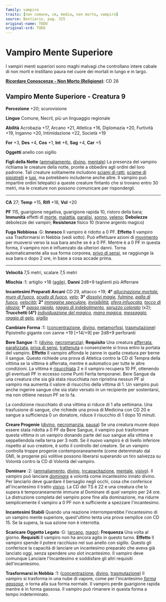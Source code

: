 ```yaml
---
family: vampiro
traits: [non comune, cm, media, non morto, vampiro]
source: Bestiario, pag. 325
original-name: TODO
original-srd: TODO
---
```


# Vampiro Mente Superiore

I vampiri menti superiori sono maghi malvagi che controllano intere cabale di
non morti e instillano paura nel cuore dei mortali in lungo e in largo.

**[Ricordare Conoscenze - Non Morto (Religione)](/azioni/ricordare-conoscenze)**:
CD 28

## Vampiro Mente Superiore - Creatura 9

**Percezione** +20; scurovisione

**Lingue** Comune, Necril, più un linguaggio regionale

**Abilità** Acrobazia +17, Arcano +21, Atletica +16, Diplomazia +20, Furtività
+19, Inganno +20, Intimidazione +22, Società +19

**For** +3, **Des** +4, **Cos** +1, **Int** +6, **Sag** +4, **Car** +5

**Oggetti** anello con sigillo

**Figli della Notte** ([ammaliamento](/tratti/ammaliamento),
[divino](/tratti/divino), [mentale](/tratti/mentale)) La presenza del vampiro
richiama le creature della notte, pronte a obbedire agli ordini del loro
padrone. Tali creature solitamente includono
[sciami di ratti](/creature/sciame-di-ratti),
[sciame di pipistrelli](/creature/sciame-di-pipistrelli-vampiro) e
[lupi](/creature/lupo), ma potrebbero includerne anche altre. Il vampiro può
impartire ordini telepatici a queste creature fintanto che si trovano entro 30
metri, ma le creature non possono comunicare per rispondergli.

---

**CA** 27; **Temp** +15, **Rifl** +18, **Vol** +20

**PF** 115, guarigione negativa, guarigione rapida 10, ristoro della bara;
**Immunità** effetti di [morte](/tratti/morte), [malattia](/tratti/malattia),
[paralisi](/condizioni/paralizzato), [sonno](/tratti/sonno),
[veleno](/tratti/veleno); **Debolezze** debolezze dei vampiri; **Resistenze**
fisico 10 (tranne argento magico)

**Fuga Nebbiosa** :G: **Innesco** Il vampiro è ridotto a 0 PF. **Effetto** Il
vampiro usa Trasformarsi in Nebbia (vedi sotto). Può effettuare azioni di
[movimento](/tratti/movimento) per muoversi verso la sua bara anche se è a 0 PF.
Mentre è a 0 PF in questa forma, il vampiro non è influenzato da ulteriori
danni. Torna automaticamente alla sua forma corporea,
[privo di sensi](/condizioni/privo-di-sensi), se raggiunge la sua bara o dopo 2
ore, in base a cosa accade prima.

---

**Velocità** 7,5 metri, scalare 7,5 metri

**Mischia** :1: artiglio +18 ([agile](/tratti/agile)), **Danni** 2d8+9 taglienti
più Afferrare

**Incantesimi Preparati Arcani** CD 29, attacco +19; **4°**
_[allucinazione mortale](/incantesimi/allucinazione-mortale),
[muro di fuoco](/incantesimi/muro-di-fuoco),
[scudo di fuoco](/incantesimi/scudo-di-fuoco), [velo](/incantesimi/velo)_;
**3°** _[dissolvi magie](/incantesimi/dissolvi-magie),
[fulmine](/incantesimi/fulmine), [palla di fuoco](/incantesimi/palla-di-fuoco),
[velocità](/incantesimi/velocita)_; **2°**
_[immagine speculare](/incantesimi/immagine-speculare),
[invisibilità](/incantesimi/invisibilita),
[sfera infuocata](/incantesimi/sfera-infuocata),
[tocco di idiozia](/incantesimi/tocco-di-idiozia)_; **1°**
_[passo rapido](/incantesimi/passo-rapido),
[raggio di indebolimento](/incantesimi/raggio-di-indebolimento),
[spruzzo colorato](/incantesimi/spruzzo-colorato)_ (x2); **Trucchetti (4°)**
_[individuazione del magico](/incantesimi/individuazione-del-magico),
[mano magica](/incantesimi/mano-magica), [messaggio](/incantesimi/messaggio),
[raggio di gelo](/incantesimi/raggio-di-gelo), [sigillo](/incantesimi/sigillo)_

**Cambiare Forma** :1: ([concentrazione](/tratti/concentrazione),
[divino](/tratti/divino), [metamorfosi](/tratti/metamorfosi),
[trasmutazione](/tratti/trasmutazione)) Pipistrello gigante con zanne +19
\[+14/+9] per 2d8+9 perforanti

**Bere Sangue** :1: ([divino](/tratti/divino),
[necromanzia](/tratti/necromanzia)); **Requisito** Una creatura
[afferrata](/condizioni/afferrato), [paralizzata](/condizioni/paralizzato),
[priva di sensi](/condizioni/privo-di-sensi),
[trattenuta](/condizioni/trattenuto) o consenziente si trova entro la portata
del vampiro. **Effetto** Il vampiro affonda le zanne in quella creatura per
berne il sangue. Questo richiede una prova di Atletica contro la CD di Tempra
della vittima se la vittima è afferrata, mentre è automatico per tutte le altre
condizioni. La vittima è [risucchiata](/condizioni/risucchiato) 2 e il vampiro
recupera 10 PF, ottenendo gli eventuali PF in eccesso come Punti Ferita
temporanei. Bere Sangue da una creatura che sia già stata risucchiata non
ripristina nessun PF al vampiro ma aumenta il valore di risucchio della vittima
di 1. Un vampiro può anche ingerire sangue che sia stato versato in un
recipiente per sostentarsi, ma non ottiene nessun PF se lo fa.

La condizione risucchiato di una vittima si riduce di 1 alla settimana. Una
trasfusione di sangue, che richiede una prova di Medicina con CD 20 e sangue a
sufficienza 0 un donatore, riduce il risucchio di 1 dopo 10 minuti.

**Creare Progenie** ([divino](/tratti/divino),
[necromanzia](/tratti/necromanzia), [pausa](/tratti/pausa)) Se una creatura
muore dopo essere stata ridotta a 0 PF da Bere Sangue, il vampiro può
trasformare questa vittima in un vampiro donando parte del suo sangue alla
vittima e seppellendola nella terra per 3 notti. Se il nuovo vampiro è di
livello inferiore rispetto al suo creatore, è sotto il controllo del creatore.
Se un vampiro controlla troppe progenie contemporaneamente (come determinato dal
GM), le progenie più volitive possono liberarsi superando un tiro salvezza su
Volontà contro la CD di Volontà del vampiro.

**Dominare** :2: ([ammaliamento](/tratti/ammaliamento),
[divino](/tratti/divino), [incapacitazione](/tratti/incapacitazione),
[mentale](/tratti/mentale), [visivo](/tratti/visivo)). Il vampiro può lanciare
_[dominare](/incantesimi/dominare)_ a volontà come incantesimo innato divino.
Per lanciarlo deve guardare il bersaglio negli occhi, cosa che conferisce
all'incantesimo il tratto [visivo](/tratti/visivo). La CD del TS è 22 e una
creatura che lo supera è temporaneamente immune al Dominare di quel vampiro per
24 ore. La distruzione completa del vampiro pone fine alla dominazione, ma
ridurre semplicemente il vampiro a 0 PF non è sufficiente a spezzare
l'incantesimo.

**Incantesimi Stabili** Quando una reazione interromperebbe l'incantesimo di un
vampiro mente superiore, quest'ultimo tenta una prova semplice con CD 15. Se la
supera, la sua azione non è interrotta.

**Scaricare Oggetto Legato** :G: ([arcano](/tratti/arcano),
[mago](/tratti/mago)); **Frequenza** Una volta al giorno. **Requisiti** Il
vampiro non ha ancora agito in questo turno. **Effetto** Il vampiro spende il
potere racchiuso nel suo anello con sigillo. Questo gli conferisce la capacità
di lanciare un incantesimo preparato che aveva già lanciato oggi, senza spendere
uno slot incantesimo. Il vampiro deve comunque Lanciare l'Incantesimo e
soddisfare gli altri requisiti dell'incantesimo.

**Trasformarsi in Nebbia** :1: ([concentrazione](/tratti/concentrazione),
[divino](/tratti/divino), [trasmutazione](/tratti/trasmutazione)) Il vampiro si
trasforma in una nube di vapore, come per l'incantesimo
_[forma gassosa](/incantesimi/forma-gassosa)_, o torna alla sua forma normale.
Il vampiro perde guarigione rapida mentre è in forma gassosa. Il vampiro può
rimanere in questa forma a tempo indeterminato.

